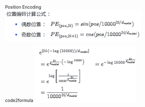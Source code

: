 Position Encoding
![Position Encoding](figures/position_encoding.png)

code2formula
![code2formula](figures/code2formula.png)